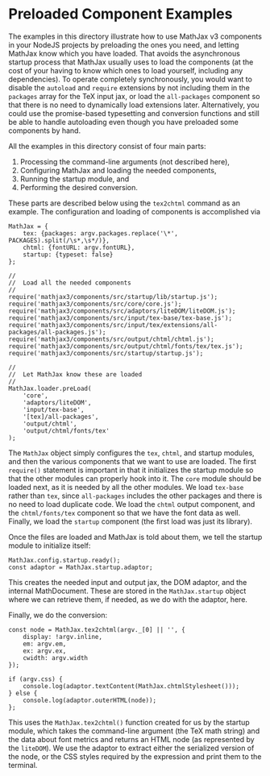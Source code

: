 # Preloaded Component Examples

The examples in this directory illustrate how to use MathJax v3 components in your NodeJS projects by preloading the ones you need, and letting MathJax know which you have loaded.  That avoids the asynchronous startup process that MathJax usually uses to load the components (at the cost of your having to know which ones to load yourself, including any dependencies).  To operate completely synchronously, you would want to disable the `autoload` and `require` extensions by not including them in the `packages` array for the TeX input jax, or load the `all-packages` component so that there is no need to dynamically load extensions later.  Alternatively, you could use the promise-based typesetting and conversion functions and still be able to handle autoloading even though you have preloaded some components by hand.

All the examples in this directory consist of four main parts:

1. Processing the command-line arguments (not described here),
2. Configuring MathJax and loading the needed components,
3. Running the startup module, and
4. Performing the desired conversion.

These parts are described below using the `tex2chtml` command as an example.  The configuration and loading of components is accomplished via

```
MathJax = {
    tex: {packages: argv.packages.replace('\*', PACKAGES).split(/\s*,\s*/)},
    chtml: {fontURL: argv.fontURL},
    startup: {typeset: false}
};

//
//  Load all the needed components
//
require('mathjax3/components/src/startup/lib/startup.js');
require('mathjax3/components/src/core/core.js');
require('mathjax3/components/src/adaptors/liteDOM/liteDOM.js');
require('mathjax3/components/src/input/tex-base/tex-base.js');
require('mathjax3/components/src/input/tex/extensions/all-packages/all-packages.js');
require('mathjax3/components/src/output/chtml/chtml.js');
require('mathjax3/components/src/output/chtml/fonts/tex/tex.js');
require('mathjax3/components/src/startup/startup.js');

//
//  Let MathJax know these are loaded
//
MathJax.loader.preLoad(
    'core',
    'adaptors/liteDOM',
    'input/tex-base',
    '[tex]/all-packages',
    'output/chtml',
    'output/chtml/fonts/tex'
);
```

The `MathJax` object simply configures the `tex`, `chtml`, and startup modules, and then the various components that we want to use are loaded.  The first `require()` statement is important in that it initializes the startup module so that the other modules can properly hook into it.  The `core` module should be loaded next, as it is needed by all the other modules.  We load `tex-base` rather than `tex`, since `all-packages` includes the other packages and there is no need to load duplicate code.  We load the `chtml` output component, and the `chtml/fonts/tex` component so that we have the font data as well.  Finally, we load the `startup` component (the first load was just its library).

Once the files are loaded and MathJax is told about them, we tell the startup module to initialize itself:

```
MathJax.config.startup.ready();
const adaptor = MathJax.startup.adaptor;
```

This creates the needed input and output jax, the DOM adaptor, and the internal MathDocument.  These are stored in the `MathJax.startup` object where we can retrieve them, if needed, as we do with the adaptor, here.

Finally, we do the conversion:

```
const node = MathJax.tex2chtml(argv._[0] || '', {
    display: !argv.inline,
    em: argv.em,
    ex: argv.ex,
    cwidth: argv.width
});

if (argv.css) {
    console.log(adaptor.textContent(MathJax.chtmlStylesheet()));
} else {
    console.log(adaptor.outerHTML(node));
};
```

This uses the `MathJax.tex2chtml()` function created for us by the startup module, which takes the command-line argument (the TeX math string) and the data about font metrics and returns an HTML node (as represented by the `liteDOM`).  We use the adaptor to extract either the serialized version of the node, or the CSS styles required by the expression and print them to the terminal.
